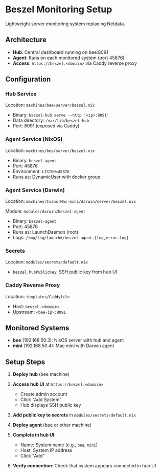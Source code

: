 # Beszel Monitoring Setup

Lightweight server monitoring system replacing Netdata.

## Architecture

- **Hub**: Central dashboard running on bee:8091
- **Agent**: Runs on each monitored system (port 45876)
- **Access**: `https://beszel.<domain>` via Caddy reverse proxy

## Configuration

### Hub Service

Location: `machines/bee/server/beszel.nix`

- Binary: `beszel-hub serve --http '<ip>:8091'`
- Data directory: `/var/lib/beszel-hub`
- Port: 8091 (exposed via Caddy)

### Agent Service (NixOS)

Location: `machines/bee/server/beszel.nix`

- Binary: `beszel-agent`
- Port: 45876
- Environment: `LISTEN=45876`
- Runs as: DynamicUser with docker group

### Agent Service (Darwin)

Location: `machines/Ivans-Mac-mini/darwin/server/beszel.nix`

Module: `modules/darwin/beszel-agent`

- Binary: `beszel-agent`
- Port: 45876
- Runs as: LaunchDaemon (root)
- Logs: `/tmp/log/launchd/beszel-agent.{log,error.log}`

### Secrets

Location: `modules/secrets/default.nix`

- `beszel.hubPublicKey`: SSH public key from hub UI

### Caddy Reverse Proxy

Location: `templates/Caddyfile`

- Host: `beszel.<domain>`
- Upstream: `<bee-ip>:8091`

## Monitored Systems

- **bee** (192.168.50.3): NixOS server with hub and agent
- **mini** (192.168.50.4): Mac mini with Darwin agent

## Setup Steps

1. **Deploy hub** (bee machine)

2. **Access hub UI** at `https://beszel.<domain>`
   - Create admin account
   - Click "Add System"
   - Hub displays SSH public key

3. **Add public key to secrets** in `modules/secrets/default.nix`

4. **Deploy agent** (bee or other machine)

5. **Complete in hub UI**:
   - Name: System name (e.g., `bee`, `mini`)
   - Host: System IP address
   - Click "Add"

6. **Verify connection**: Check that system appears connected in hub UI
